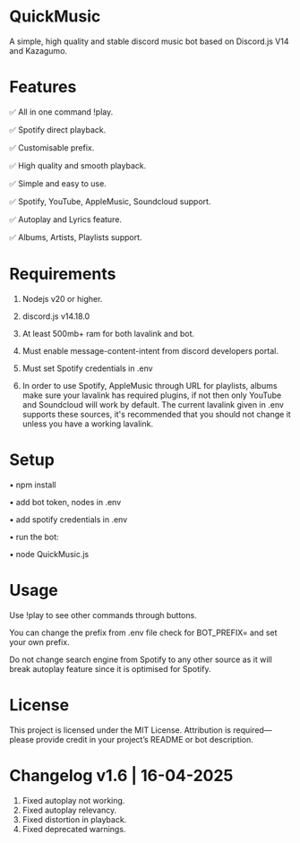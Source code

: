 # QuickMusic

A simple, high quality and stable discord music bot based on Discord.js V14 and Kazagumo.

# Features

✅ All in one command !play.

✅ Spotify direct playback.

✅ Customisable prefix.

✅ High quality and smooth playback.

✅ Simple and easy to use.

✅ Spotify, YouTube, AppleMusic, Soundcloud support.

✅ Autoplay and Lyrics feature.

✅ Albums, Artists, Playlists support.

# Requirements

1. Nodejs v20 or higher. 

2. discord.js v14.18.0

5. At least 500mb+ ram for both lavalink and bot.

6. Must enable message-content-intent from discord developers portal.

7. Must set Spotify credentials in .env

8. In order to use Spotify, AppleMusic through URL for playlists, albums make sure your lavalink has required plugins, if not then only YouTube and Soundcloud will work by default. The current lavalink given in .env supports these sources, it's recommended that you should not change it unless you have a working lavalink.

# Setup

• npm install

• add bot token, nodes in .env

• add spotify credentials in .env

• run the bot:

• node QuickMusic.js

# Usage

Use !play <song name or url> to see other commands through buttons.

You can change the prefix from .env file check for BOT_PREFIX= and set your own prefix.

Do not change search engine from Spotify to any other source as it will break autoplay feature since it is optimised for Spotify.

# License

This project is licensed under the MIT License. Attribution is required—please provide credit in your project’s README or bot description.

# Changelog v1.6 | 16-04-2025

1. Fixed autoplay not working.
2. Fixed autoplay relevancy.
3. Fixed distortion in playback.
4. Fixed deprecated warnings.
